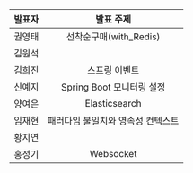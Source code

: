 | 발표자 | 발표 주제 |
|:----:|:-------:|
| 권영태 | 선착순구매(with_Redis) |
| 김원석 |  |
| 김희진 | 스프링 이벤트 |
| 신예지 | Spring Boot 모니터링 설정 |
| 양여은 | Elasticsearch |
| 임재현 | 패러다임 불일치와 영속성 컨텍스트 |
| 황지연 |  |
| 홍정기 | Websocket |
